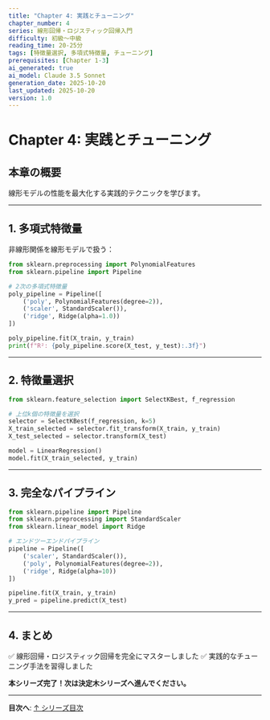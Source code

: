 ```yaml
---
title: "Chapter 4: 実践とチューニング"
chapter_number: 4
series: 線形回帰・ロジスティック回帰入門
difficulty: 初級〜中級
reading_time: 20-25分
tags: [特徴量選択, 多項式特徴量, チューニング]
prerequisites: [Chapter 1-3]
ai_generated: true
ai_model: Claude 3.5 Sonnet
generation_date: 2025-10-20
last_updated: 2025-10-20
version: 1.0
---
```


# Chapter 4: 実践とチューニング

## 本章の概要

線形モデルの性能を最大化する実践的テクニックを学びます。

---

## 1. 多項式特徴量

非線形関係を線形モデルで扱う：

```python
from sklearn.preprocessing import PolynomialFeatures
from sklearn.pipeline import Pipeline

# 2次の多項式特徴量
poly_pipeline = Pipeline([
    ('poly', PolynomialFeatures(degree=2)),
    ('scaler', StandardScaler()),
    ('ridge', Ridge(alpha=1.0))
])

poly_pipeline.fit(X_train, y_train)
print(f"R²: {poly_pipeline.score(X_test, y_test):.3f}")
```

---

## 2. 特徴量選択

```python
from sklearn.feature_selection import SelectKBest, f_regression

# 上位k個の特徴量を選択
selector = SelectKBest(f_regression, k=5)
X_train_selected = selector.fit_transform(X_train, y_train)
X_test_selected = selector.transform(X_test)

model = LinearRegression()
model.fit(X_train_selected, y_train)
```

---

## 3. 完全なパイプライン

```python
from sklearn.pipeline import Pipeline
from sklearn.preprocessing import StandardScaler
from sklearn.linear_model import Ridge

# エンドツーエンドパイプライン
pipeline = Pipeline([
    ('scaler', StandardScaler()),
    ('poly', PolynomialFeatures(degree=2)),
    ('ridge', Ridge(alpha=10))
])

pipeline.fit(X_train, y_train)
y_pred = pipeline.predict(X_test)
```

---

## 4. まとめ

✅ 線形回帰・ロジスティック回帰を完全にマスターしました
✅ 実践的なチューニング手法を習得しました

**本シリーズ完了！次は決定木シリーズへ進んでください。**

---

**目次へ**: [↑ シリーズ目次](index.html)
